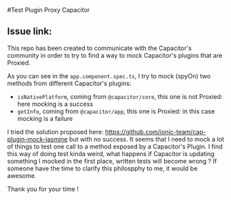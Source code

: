 #Test Plugin Proxy Capacitor

## Issue link: 

This repo has been created to communicate with the Capacitor's community in order to try to find a way to mock Capacitor's plugins that are Proxied.

As you can see in the `app.component.spec.ts`, I try to mock (spyOn) two methods from different Capacitor's plugins:

- `isNativePlatform`, coming from `@capacitor/core`, this one is not Proxied: here mocking is a success
- `getInfo`, coming from `@capacitor/app`, this one is Proxied: in this case mocking is a failure

I tried the solution proposed here: https://github.com/ionic-team/cap-plugin-mock-jasmine but with no success. It seems that I need to mock a lot of things to test one call to a method exposed by a Capacitor's Plugin. I find this way of doing test kinda weird, what happens if Capacitor is updating something I mocked in the first place, written tests will become wrong ? If someone have the time to clarify this philospphy to me, it would be awesome. 

Thank you for your time !
